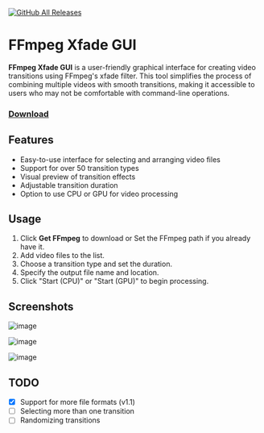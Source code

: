 [![GitHub All Releases](https://img.shields.io/github/downloads/afkarxyz/FFmpeg-Xfade-GUI/total?style=for-the-badge)](https://github.com/afkarxyz/FFmpeg-Xfade-GUI/releases)

# FFmpeg Xfade GUI

**FFmpeg Xfade GUI** is a user-friendly graphical interface for creating video transitions using FFmpeg's xfade filter. This tool simplifies the process of combining multiple videos with smooth transitions, making it accessible to users who may not be comfortable with command-line operations.

### [Download](https://github.com/afkarxyz/FFmpeg-Xfade-GUI/releases/download/v1.1/XfadeGUI.exe)

## Features

- Easy-to-use interface for selecting and arranging video files
- Support for over 50 transition types
- Visual preview of transition effects
- Adjustable transition duration
- Option to use CPU or GPU for video processing

## Usage

1. Click **Get FFmpeg** to download or Set the FFmpeg path if you already have it.
2. Add video files to the list.
3. Choose a transition type and set the duration.
4. Specify the output file name and location.
5. Click "Start (CPU)" or "Start (GPU)" to begin processing.
   
## Screenshots

![image](https://github.com/user-attachments/assets/0b084fb5-b9a0-4dc8-aa0c-1f104848f38f)

![image](https://github.com/user-attachments/assets/fb2e86f7-7164-43ff-a2a4-081d13c05596)

![image](https://github.com/user-attachments/assets/bdeadbd4-03b9-414e-9483-64f9adfe926c)

## TODO

- [x] Support for more file formats (v1.1)
- [ ] Selecting more than one transition  
- [ ] Randomizing transitions
